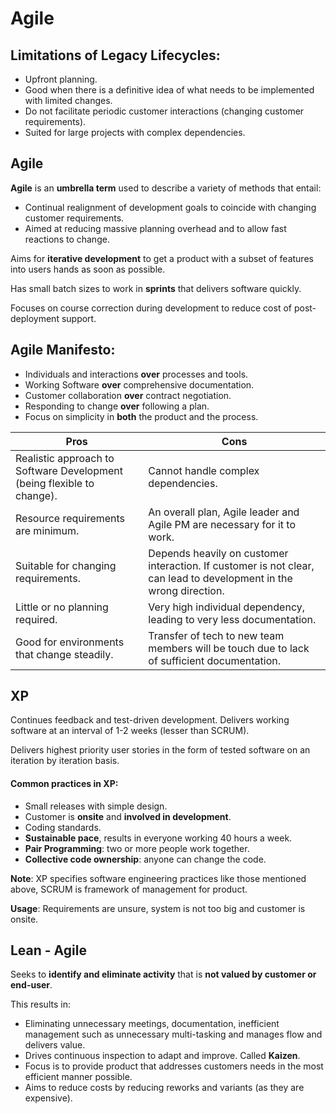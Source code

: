 # Agile

## Limitations of Legacy Lifecycles:

- Upfront planning.
- Good when there is a definitive idea of what needs to be implemented with limited changes.
- Do not facilitate periodic customer interactions (changing customer requirements).
- Suited for large projects with complex dependencies.

## Agile

**Agile** is an **umbrella term** used to describe a variety of methods that entail:

- Continual realignment of development goals to coincide with changing customer requirements.
- Aimed at reducing massive planning overhead and to allow fast reactions to change.

Aims for **iterative development** to get a product with a subset of features into users hands as soon as possible.

Has small batch sizes to work in **sprints** that delivers software quickly.

Focuses on course correction during development to reduce cost of post-deployment support.

## Agile Manifesto:

- Individuals and interactions **over** processes and tools.
- Working Software **over** comprehensive documentation.
- Customer collaboration **over** contract negotiation.
- Responding to change **over** following a plan.
- Focus on simplicity in **both** the product and the process.

| Pros | Cons |
| ---- | ---- |
|Realistic approach to Software Development (being flexible to change).| Cannot handle complex dependencies.|
|Resource requirements are minimum. | An overall plan, Agile leader and Agile PM are necessary for it to work. |
|Suitable for changing requirements. | Depends heavily on customer interaction. If customer is not clear, can lead to development in the wrong direction. |
|Little or no planning required. | Very high individual dependency, leading to very less documentation. |
|Good for environments that change steadily. | Transfer of tech to new team members will be touch due to lack of sufficient documentation. |

## XP

Continues feedback and test-driven development. Delivers working software at an interval of 1-2 weeks (lesser than SCRUM).

Delivers highest priority user stories in the form of tested software on an iteration by iteration basis.

#### Common practices in XP:

- Small releases with simple design.
- Customer is **onsite** and **involved in development**.
- Coding standards.
- **Sustainable pace**, results in everyone working 40 hours a week.
- **Pair Programming**: two or more people work together. 
- **Collective code ownership**: anyone can change the code.

**Note**: XP specifies software engineering practices like those mentioned above, SCRUM is framework of management for product.

**Usage**: Requirements are unsure, system is not too big and customer is onsite.

## Lean - Agile

Seeks to **identify and eliminate activity** that is **not valued by customer or end-user**.

This results in:

- Eliminating unnecessary meetings, documentation, inefficient management such as unnecessary multi-tasking and manages flow and delivers value.
- Drives continuous inspection to adapt and improve. Called **Kaizen**.
- Focus is to provide product that addresses customers needs in the most efficient manner possible.
- Aims to reduce costs by reducing reworks and variants (as they are expensive).

